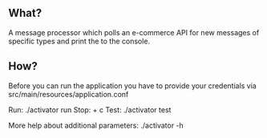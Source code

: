 ## What?
A message processor which polls an e-commerce API for new messages of specific types and print the to the console.

## How?
Before you can run the application you have to provide your credentials via src/main/resources/application.conf

Run: ./activator run
Stop: <ctrl> + c
Test: ./activator test

More help about additional parameters: ./activator -h
